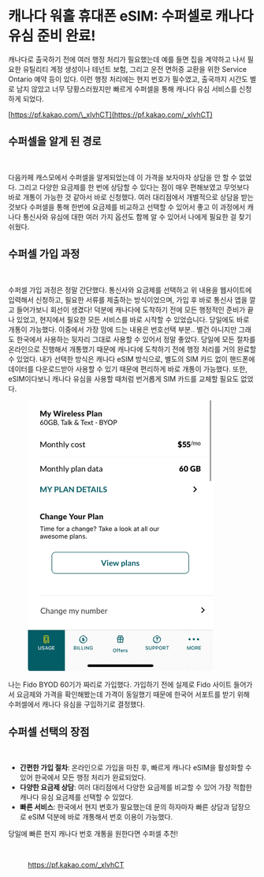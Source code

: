 # 캐나다 워홀 휴대폰 eSIM: 수퍼셀로 캐나다 유심 준비 완료!

캐나다로 출국하기 전에 여러 행정 처리가 필요했는데 예를 들면 집을 계약하고 나서 필요한 유틸리티 계정 생성이나 테넌트 보험, 그리고 운전 면허증 교환을 위한 Service Ontario 예약 등이 있다. 이런 행정 처리에는 현지 번호가 필수였고, 출국까지 시간도 별로 남지 않았고 너무 당황스러웠지만 빠르게 수퍼셀을 통해 캐나다 유심 서비스를 신청하게 되었다.

[https://pf.kakao.com/\_xlvhCT](https://pf.kakao.com/_xlvhCT)

## 수퍼셀을 알게 된 경로

<figure><img src="../.gitbook/assets/스크린샷 2025-02-20 오후 11.42.37.png" alt="" width="375"><figcaption></figcaption></figure>

다음카페 캐스모에서 수퍼셀을 알게되었는데 이 가격을 보자마자 상담을 안 할 수 없었다. 그리고 다양한 요금제를 한 번에 상담할 수 있다는 점이 매우 편해보였고 무엇보다 바로 개통이 가능한 것 같아서 바로 신청했다. 여러 대리점에서 개별적으로 상담을 받는 것보다 수퍼셀을 통해 한번에 요금제를 비교하고 선택할 수 있어서 좋고 이 과정에서 캐나다 통신사와 유심에 대한 여러 가지 옵션도 함께 알 수 있어서 나에게 필요한 걸 찾기 쉬웠다.

## 수퍼셀 가입 과정

<figure><img src="../.gitbook/assets/스크린샷 2025-02-20 오후 11.48.56.png" alt="" width="375"><figcaption></figcaption></figure>

수퍼셀 가입 과정은 정말 간단했다. 통신사와 요금제를 선택하고 위 내용을 웹사이트에 입력해서 신청하고, 필요한 서류를 제출하는 방식이었으며, 가입 후 바로 통신사 앱을 깔고 들어가보니 회선이 생겼다! 덕분에 캐나다에 도착하기 전에 모든 행정적인 준비가 끝나 있었고, 현지에서 필요한 모든 서비스를 바로 시작할 수 있었습니다. 당일에도 바로 개통이 가능했다. 이중에서 가장 맘에 드는 내용은 번호선택 부분.. 별건 아니지만 그래도 한국에서 사용하는 뒷자리 그대로 사용할 수 있어서 정말 좋았다. 당일에 모든 절차를 온라인으로 진행해서 개통했기 때문에 캐나다에 도착하기 전에 행정 처리를 거의 완료할 수 있었다. 내가 선택한 방식은 캐나다 eSIM 방식으로, 별도의 SIM 카드 없이 핸드폰에 데이터를 다운로드받아 사용할 수 있기 때문에 편리하게 바로 개통이 가능했다. 또한, eSIM이다보니 캐나다 유심을 사용할 때처럼 번거롭게 SIM 카드를 교체할 필요도 없었다.

<figure><img src="../.gitbook/assets/IMG_1202.jpg" alt="" width="375"><figcaption></figcaption></figure>

나는 Fido BYOD 60기가 짜리로 가입했다. 가입하기 전에 실제로 Fido 사이트 들어가서 요금제와 가격을 확인해봤는데 가격이 동일했기 때문에 한국어 서포트를 받기 위해 수퍼셀에서 캐나다 유심을 구입하기로 결정했다.

## 수퍼셀 선택의 장점

<figure><img src="../.gitbook/assets/스크린샷 2025-02-21 오전 12.01.36.png" alt="" width="369"><figcaption></figcaption></figure>

* **간편한 가입 절차**: 온라인으로 가입을 마친 후, 빠르게 캐나다 eSIM을 활성화할 수 있어 한국에서 모든 행정 처리가 완료되었다.
* **다양한 요금제 상담**: 여러 대리점에서 다양한 요금제를 비교할 수 있어 가장 적합한 캐나다 유심 요금제를 선택할 수 있었다.
* **빠른 서비스**:  한국에서 현지 변호가 필요했는데 문의 하자마자 빠른 상담과 답장으로 eSIM 덕분에 바로 개통해서 번호 이용이 가능했다.



당일에 빠른 현지 캐나다 번호 개통을 원한다면 수퍼셀 추천!

<figure><img src="../.gitbook/assets/스크린샷 2025-02-20 오후 11.56.46.png" alt="" width="375"><figcaption><p><a href="https://pf.kakao.com/_xlvhCT">https://pf.kakao.com/_xlvhCT</a></p></figcaption></figure>

